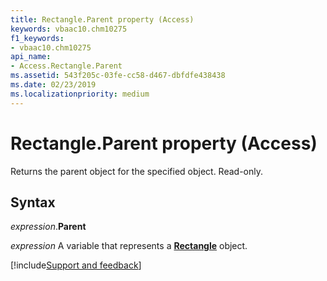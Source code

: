 ```yaml
---
title: Rectangle.Parent property (Access)
keywords: vbaac10.chm10275
f1_keywords:
- vbaac10.chm10275
api_name:
- Access.Rectangle.Parent
ms.assetid: 543f205c-03fe-cc58-d467-dbfdfe438438
ms.date: 02/23/2019
ms.localizationpriority: medium
---
```



# Rectangle.Parent property (Access)

Returns the parent object for the specified object. Read-only.


## Syntax

_expression_.**Parent**

_expression_ A variable that represents a **[Rectangle](Access.Rectangle.md)** object.




[!include[Support and feedback](~/includes/feedback-boilerplate.md)]